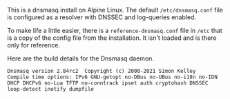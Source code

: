 This is a dnsmasq install on Alpine Linux. The default
`/etc/dnsmasq.conf` file is configured as a resolver with DNSSEC and
log-queries enabled.

To make life a little easier, there is a `reference-dnsmasq.conf` file in `/etc`
that is a copy of the config file from the installation. It isn't loaded and is
there only for reference.

Here are the build details for the Dnsmasq daemon.
```
Dnsmasq version 2.84rc2  Copyright (c) 2000-2021 Simon Kelley
Compile time options: IPv6 GNU-getopt no-DBus no-UBus no-i18n no-IDN DHCP DHCPv6 no-Lua TFTP no-conntrack ipset auth cryptohash DNSSEC loop-detect inotify dumpfile
```
